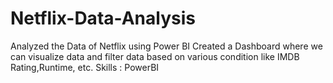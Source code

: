 # Netflix-Data-Analysis
Analyzed the Data of Netflix using Power BI
Created a Dashboard where we can visualize data and filter data based on various condition like IMDB Rating,Runtime, etc.
Skills : PowerBI

